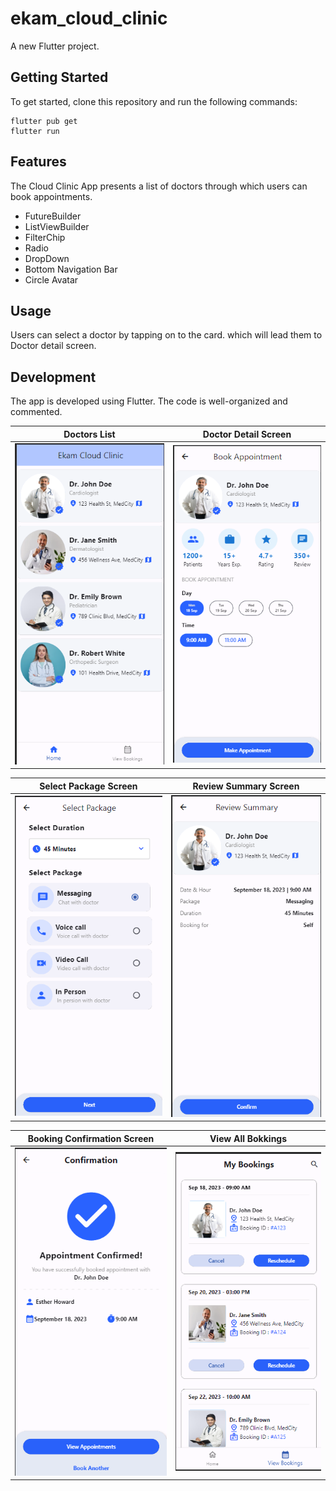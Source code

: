 # ekam_cloud_clinic

A new Flutter project.

## Getting Started

To get started, clone this repository and run the following commands:

```
flutter pub get
flutter run
```

## Features

The Cloud Clinic App presents a list of doctors through which users can book appointments.

- FutureBuilder
- ListViewBuilder
- FilterChip
- Radio
- DropDown
- Bottom Navigation Bar
- Circle Avatar

## Usage

Users can select a doctor by tapping on to the card. which will lead them to Doctor detail screen.

## Development

The app is developed using Flutter. The code is well-organized and commented.

| Doctors List                                | Doctor Detail Screen                                          |
| ------------------------------------------- | ------------------------------------------------------------- |
| ![doctor_list](screenshots/doctor_list.png) | ![expense_mobile_dark](screenshots/doctor_details_screen.png) |

| Select Package Screen                                           | Review Summary Screen                                           |
| --------------------------------------------------------------- | --------------------------------------------------------------- |
| ![select package screen](screenshots/select_package_Screen.png) | ![Review summary Screen](screenshots/review_summary_screen.png) |

| Booking Confirmation Screen                                         | View All Bokkings                                          |
| ------------------------------------------------------------------- | ---------------------------------------------------------- |
| ![Booking Confirmation Screen](screenshots/confirmation_screen.png) | ![View All Bokkings](screenshots/view_bookings_screen.png) |
